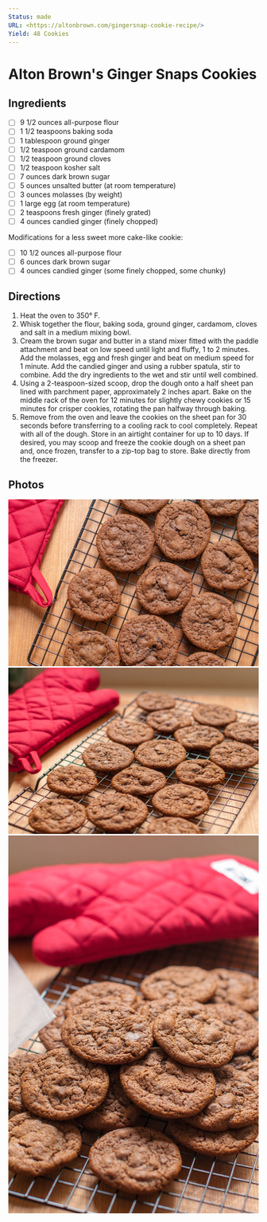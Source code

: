 ```yaml
---
Status: made
URL: <https://altonbrown.com/gingersnap-cookie-recipe/>
Yield: 48 Cookies
---
```


# Alton Brown's Ginger Snaps Cookies

## Ingredients

- [ ] 9 1/2 ounces all-purpose flour
- [ ] 1 1/2 teaspoons baking soda
- [ ] 1 tablespoon ground ginger
- [ ] 1/2 teaspoon ground cardamom
- [ ] 1/2 teaspoon ground cloves
- [ ] 1/2 teaspoon kosher salt
- [ ] 7 ounces dark brown sugar
- [ ] 5 ounces unsalted butter (at room temperature)
- [ ] 3 ounces molasses (by weight)
- [ ] 1 large egg (at room temperature)
- [ ] 2 teaspoons fresh ginger (finely grated)
- [ ] 4 ounces candied ginger (finely chopped)

Modifications for a less sweet more cake-like cookie:

- [ ] 10 1/2 ounces all-purpose flour
- [ ] 6 ounces dark brown sugar
- [ ] 4 ounces candied ginger (some finely chopped, some chunky)

## Directions

1. Heat the oven to 350° F.
2. Whisk together the flour, baking soda, ground ginger, cardamom, cloves and salt in a medium mixing bowl.
3. Cream the brown sugar and butter in a stand mixer fitted with the paddle attachment and beat on low speed until light and fluffy, 1 to 2 minutes. Add the molasses, egg and fresh ginger and beat on medium speed for 1 minute. Add the candied ginger and using a rubber spatula, stir to combine. Add the dry ingredients to the wet and stir until well combined.
4. Using a 2-teaspoon-sized scoop, drop the dough onto a half sheet pan lined with parchment paper, approximately 2 inches apart. Bake on the middle rack of the oven for 12 minutes for slightly chewy cookies or 15 minutes for crisper cookies, rotating the pan halfway through baking.
5. Remove from the oven and leave the cookies on the sheet pan for 30 seconds before transferring to a cooling rack to cool completely. Repeat with all of the dough. Store in an airtight container for up to 10 days. If desired, you may scoop and freeze the cookie dough on a sheet pan and, once frozen, transfer to a zip-top bag to store. Bake directly from the freezer.

## Photos

![""](./images/IMG_0322.jpg)
![""](./images/IMG_0323.jpg)
![""](./images/IMG_0321.jpg)
